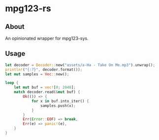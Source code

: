 # mpg123-rs

## About
An opinionated wrapper for mpg123-sys.

## Usage
```rust
let decoder = Decoder::new("assets/a-Ha - Take On Me.mp3").unwrap();
println!("{:?}", decoder.format());
let mut samples = Vec::new();

loop {
    let mut buf = vec![0; 2048];
    match decoder.read(&mut buf) {
        Ok(()) => {
            for x in buf.into_iter() {
                samples.push(x);
            }
        }
        Err(Error::EOF) => break,
        Err(e) => panic!(e),
    }
}
```